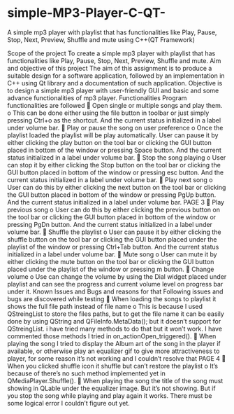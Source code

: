 # simple-MP3-Player-C-QT-
A simple mp3 player with playlist that has functionalities like Play, Pause, Stop, Next, Preview, Shuffle and mute using C++(QT Framework)

Scope of the project
To create a simple mp3 player with playlist that has functionalities like Play, Pause, Stop, Next, Preview, Shuffle and mute.
Aim and objective of this project
The aim of this assignment is to produce a suitable design for a software application, followed by an implementation in C++ using Qt library and a documentation of such application.
Objective is to design a simple mp3 player with user-friendly GUI and basic and some advance functionalities of mp3 player.
Functionalities
Program functionalities are followed
 Open single or multiple songs and play them.
o This can be done either using the file button in toolbar or just simply pressing Ctrl+o as the shortcut. And the current status initialized in a label under volume bar.
 Play or pause the song on user preference
o Once the playlist loaded the playlist will be play automatically. User can pause it by either clicking the play button on the tool bar or clicking the GUI button placed in bottom of the window or pressing Space button. And the current status initialized in a label under volume bar.
 Stop the song playing
o User can stop it by either clicking the Stop button on the tool bar or clicking the GUI button placed in bottom of the window or pressing esc button. And the current status initialized in a label under volume bar.
 Play next song
o User can do this by either clicking the next button on the tool bar or clicking the GUI button placed in bottom of the window or pressing PgUp button. And the current status initialized in a label under volume bar.
PAGE 3
 Play previous song
o User can do this by either clicking the previous button on the tool bar or clicking the GUI button placed in bottom of the window or pressing PgDn button. And the current status initialized in a label under volume bar.
 Shuffle the playlist
o User can pause it by either clicking the shuffle button on the tool bar or clicking the GUI button placed under the playlist of the window or pressing Ctrl+Tab button. And the current status initialized in a label under volume bar.
 Mute song
o User can mute it by either clicking the mute button on the tool bar or clicking the GUI button placed under the playlist of the window or pressing m button.
 Change volume
o Use can change the volume by using the Dial widget placed under playlist and can see the progress and current volume level on progress bar under it.
Known Issues and Bugs and reasons for that
Following issues and bugs are discovered while testing
 When loading the songs to playlist it shows the full file path instead of file name
o This is because I used QStreingList to store the files paths, but to get the file name it can be easily done by using QString and QFileInfo.MetaData(); but it doesn’t support for QStreingList. i have tried many methods to do that but it won’t work. I have commented those methods I tried in on_actionOpen_triggered().
 When playing the song I tried to display the Album art of the song in the player if available, or otherwise play an equalizer gif to give more attractiveness to player, for some reason it’s not working and I couldn’t resolve that
PAGE 4
 When you clicked shuffle icon it shuffle but can’t restore the playlist
o It’s because of there’s no such method implemented yet in QMediaPlayer.Shuffle().
 When playing the song the title of the song must showing in QLable under the equalizer image. But it’s not showing. But if you stop the song while playing and play again it works. There must be some logical error I couldn’t figure out yet.
